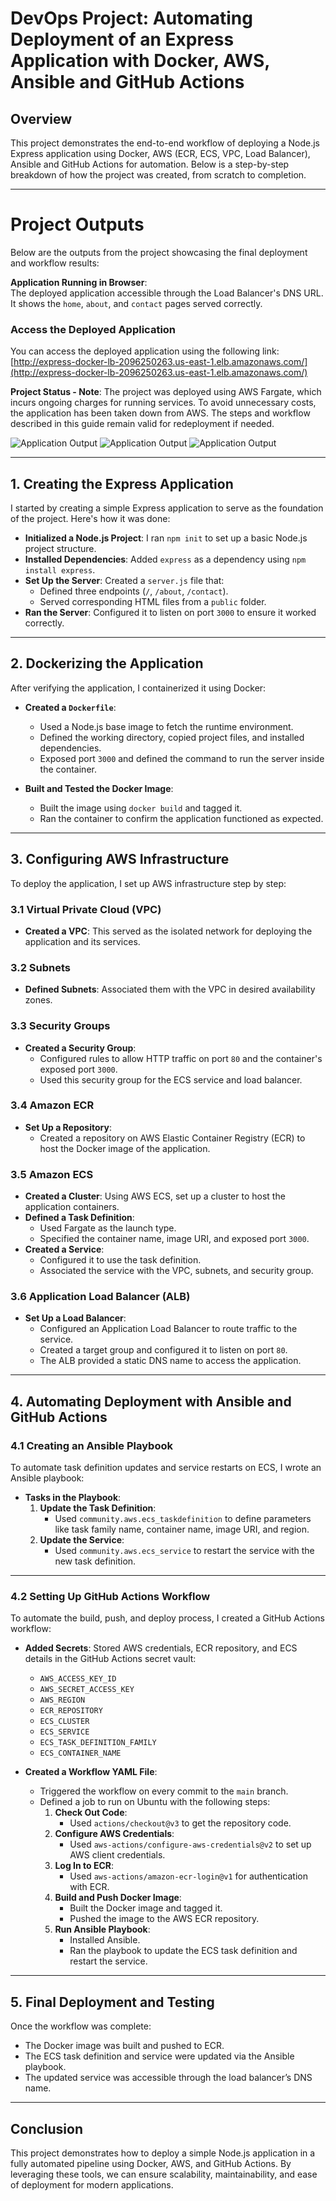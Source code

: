 # DevOps Project: Automating Deployment of an Express Application with Docker, AWS, Ansible and GitHub Actions

## Overview

This project demonstrates the end-to-end workflow of deploying a Node.js Express application using Docker, AWS (ECR, ECS, VPC, Load Balancer), Ansible and GitHub Actions for automation. Below is a step-by-step breakdown of how the project was created, from scratch to completion.

---

# Project Outputs

Below are the outputs from the project showcasing the final deployment and workflow results:

**Application Running in Browser**:  
The deployed application accessible through the Load Balancer's DNS URL. It shows the `home`, `about`, and `contact` pages served correctly.

### Access the Deployed Application

You can access the deployed application using the following link:  
[http://express-docker-lb-2096250263.us-east-1.elb.amazonaws.com/](http://express-docker-lb-2096250263.us-east-1.elb.amazonaws.com/)

**Project Status - Note**: The project was deployed using AWS Fargate, which incurs ongoing charges for running services. To avoid unnecessary costs, the application has been taken down from AWS. The steps and workflow described in this guide remain valid for redeployment if needed.  



![Application Output](output_home.png)
![Application Output](output_about.png)
![Application Output](output_contact.png)

---

## 1. Creating the Express Application

I started by creating a simple Express application to serve as the foundation of the project. Here's how it was done:

- **Initialized a Node.js Project**: I ran `npm init` to set up a basic Node.js project structure.
- **Installed Dependencies**: Added `express` as a dependency using `npm install express`.
- **Set Up the Server**: Created a `server.js` file that:
  - Defined three endpoints (`/`, `/about`, `/contact`).
  - Served corresponding HTML files from a `public` folder.
- **Ran the Server**: Configured it to listen on port `3000` to ensure it worked correctly.

---

## 2. Dockerizing the Application

After verifying the application, I containerized it using Docker:

- **Created a `Dockerfile`**:
  - Used a Node.js base image to fetch the runtime environment.
  - Defined the working directory, copied project files, and installed dependencies.
  - Exposed port `3000` and defined the command to run the server inside the container.
  
- **Built and Tested the Docker Image**:
  - Built the image using `docker build` and tagged it.
  - Ran the container to confirm the application functioned as expected.

---

## 3. Configuring AWS Infrastructure

To deploy the application, I set up AWS infrastructure step by step:

### 3.1 Virtual Private Cloud (VPC)
- **Created a VPC**: This served as the isolated network for deploying the application and its services.

### 3.2 Subnets
- **Defined Subnets**: Associated them with the VPC in desired availability zones.

### 3.3 Security Groups
- **Created a Security Group**:
  - Configured rules to allow HTTP traffic on port `80` and the container's exposed port `3000`.
  - Used this security group for the ECS service and load balancer.

### 3.4 Amazon ECR
- **Set Up a Repository**:
  - Created a repository on AWS Elastic Container Registry (ECR) to host the Docker image of the application.

### 3.5 Amazon ECS
- **Created a Cluster**: Using AWS ECS, set up a cluster to host the application containers.
- **Defined a Task Definition**:
  - Used Fargate as the launch type.
  - Specified the container name, image URI, and exposed port `3000`.
- **Created a Service**:
  - Configured it to use the task definition.
  - Associated the service with the VPC, subnets, and security group.
  
### 3.6 Application Load Balancer (ALB)
- **Set Up a Load Balancer**:
  - Configured an Application Load Balancer to route traffic to the service.
  - Created a target group and configured it to listen on port `80`.
  - The ALB provided a static DNS name to access the application.

---

## 4. Automating Deployment with Ansible and GitHub Actions

### 4.1 Creating an Ansible Playbook
To automate task definition updates and service restarts on ECS, I wrote an Ansible playbook:

- **Tasks in the Playbook**:
  1. **Update the Task Definition**:
     - Used `community.aws.ecs_taskdefinition` to define parameters like task family name, container name, image URI, and region.
  2. **Update the Service**:
     - Used `community.aws.ecs_service` to restart the service with the new task definition.

---

### 4.2 Setting Up GitHub Actions Workflow
To automate the build, push, and deploy process, I created a GitHub Actions workflow:

- **Added Secrets**: Stored AWS credentials, ECR repository, and ECS details in the GitHub Actions secret vault:
  - `AWS_ACCESS_KEY_ID`
  - `AWS_SECRET_ACCESS_KEY`
  - `AWS_REGION`
  - `ECR_REPOSITORY`
  - `ECS_CLUSTER`
  - `ECS_SERVICE`
  - `ECS_TASK_DEFINITION_FAMILY`
  - `ECS_CONTAINER_NAME`
  
- **Created a Workflow YAML File**:
  - Triggered the workflow on every commit to the `main` branch.
  - Defined a job to run on Ubuntu with the following steps:
    1. **Check Out Code**:
       - Used `actions/checkout@v3` to get the repository code.
    2. **Configure AWS Credentials**:
       - Used `aws-actions/configure-aws-credentials@v2` to set up AWS client credentials.
    3. **Log In to ECR**:
       - Used `aws-actions/amazon-ecr-login@v1` for authentication with ECR.
    4. **Build and Push Docker Image**:
       - Built the Docker image and tagged it.
       - Pushed the image to the AWS ECR repository.
    5. **Run Ansible Playbook**:
       - Installed Ansible.
       - Ran the playbook to update the ECS task definition and restart the service.

---

## 5. Final Deployment and Testing

Once the workflow was complete:
- The Docker image was built and pushed to ECR.
- The ECS task definition and service were updated via the Ansible playbook.
- The updated service was accessible through the load balancer’s DNS name.

---

## Conclusion

This project demonstrates how to deploy a simple Node.js application in a fully automated pipeline using Docker, AWS, and GitHub Actions. By leveraging these tools, we can ensure scalability, maintainability, and ease of deployment for modern applications.